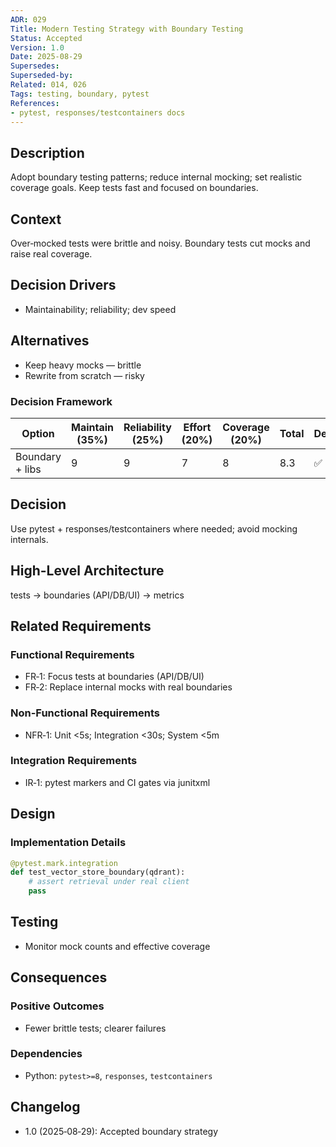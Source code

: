 ```yaml
---
ADR: 029
Title: Modern Testing Strategy with Boundary Testing
Status: Accepted
Version: 1.0
Date: 2025-08-29
Supersedes:
Superseded-by:
Related: 014, 026
Tags: testing, boundary, pytest
References:
- pytest, responses/testcontainers docs
---
```


## Description

Adopt boundary testing patterns; reduce internal mocking; set realistic coverage goals. Keep tests fast and focused on boundaries.

## Context

Over‑mocked tests were brittle and noisy. Boundary tests cut mocks and raise real coverage.

## Decision Drivers

- Maintainability; reliability; dev speed

## Alternatives

- Keep heavy mocks — brittle
- Rewrite from scratch — risky

### Decision Framework

| Option              | Maintain (35%) | Reliability (25%) | Effort (20%) | Coverage (20%) | Total | Decision |
| ------------------- | ------------- | ----------------- | ------------ | -------------- | ----- | -------- |
| Boundary + libs     | 9             | 9                 | 7            | 8              | 8.3   | ✅ Sel.  |

## Decision

Use pytest + responses/testcontainers where needed; avoid mocking internals.

## High-Level Architecture

tests → boundaries (API/DB/UI) → metrics

## Related Requirements

### Functional Requirements

- FR‑1: Focus tests at boundaries (API/DB/UI)
- FR‑2: Replace internal mocks with real boundaries

### Non-Functional Requirements

- NFR‑1: Unit <5s; Integration <30s; System <5m

### Integration Requirements

- IR‑1: pytest markers and CI gates via junitxml

## Design

### Implementation Details

```python
@pytest.mark.integration
def test_vector_store_boundary(qdrant):
    # assert retrieval under real client
    pass
```

## Testing

- Monitor mock counts and effective coverage

## Consequences

### Positive Outcomes

- Fewer brittle tests; clearer failures

### Dependencies

- Python: `pytest>=8`, `responses`, `testcontainers`

## Changelog

- 1.0 (2025‑08‑29): Accepted boundary strategy
